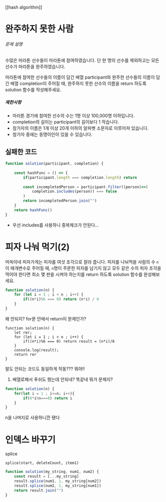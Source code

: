 ---
---

[[hash algorithm]]

# 완주하지 못한 사람
###### 문제 설명

수많은 마라톤 선수들이 마라톤에 참여하였습니다. 단 한 명의 선수를 제외하고는 모든 선수가 마라톤을 완주하였습니다.

마라톤에 참여한 선수들의 이름이 담긴 배열 participant와 완주한 선수들의 이름이 담긴 배열 completion이 주어질 때, 완주하지 못한 선수의 이름을 return 하도록 solution 함수를 작성해주세요.

##### 제한사항

-   마라톤 경기에 참여한 선수의 수는 1명 이상 100,000명 이하입니다.
-   completion의 길이는 participant의 길이보다 1 작습니다.
-   참가자의 이름은 1개 이상 20개 이하의 알파벳 소문자로 이루어져 있습니다.
-   참가자 중에는 동명이인이 있을 수 있습니다.


## 실패한 코드 
```js
function solution(participant, completion) {
    
    const hashFunc = () => {
        if(participant.length === completion.length) return
        
        const incompletedPerson = participant.filter((person)=>(
			completion.includes(person)) === false
        )
        return incompletedPerson.join("")
    }
    return hashFunc()
}

```

- 우선 includes를 사용하니 중복체크가 안된다...


# 피자 나눠 먹기(2)

머쓱이네 피자가게는 피자를 여섯 조각으로 잘라 줍니다. 피자를 나눠먹을 사람의 수 `n`이 매개변수로 주어질 때, `n`명이 주문한 피자를 남기지 않고 모두 같은 수의 피자 조각을 먹어야 한다면 최소 몇 판을 시켜야 하는지를 return 하도록 solution 함수를 완성해보세요.

```js
function solution(n) {
    for (let i = 1 ; i < n ; i++) {
        if((n*i)%6 === 0) return (n*i) / 6
    }
}
```

왜 안되지? for문 안에서 return이 문제인가? 

```
function solution(n) {
    let rer;
    for (let i = 1 ; i < n ; i++) {
        if((n*i)%6 === 0) return result = (n*i)/6
    }
    console.log(result);
    return rer
}
```
말도 안되는 코드도 동일하게 작동??? 뭐야!! 
1. 배열로해서 푸쉬도 했는데 안되네? 똑같네 뭐가 문제지? 
```js
function solution(n) {
    for(let i = 1 ; i<=n; i++){
        if(6*i%n===0) return i
    }
}
```
n을 나머지로 사용하니깐 됐다





# 인덱스 바꾸기
splice 
```
splice(start, deleteCount, item1)
```

```js
function solution(my_string, num1, num2) {
    const result = [...my_string]
    result.splice(num1, 1, my_string[num2])
    result.splice(num2, 1, my_string[num1])
    return result.join("")
}
```